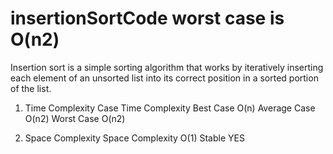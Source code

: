 # insertionSortCode  worst case is O(n2)
Insertion sort is a simple sorting algorithm that works by iteratively inserting each element of an unsorted list into its correct position in a sorted portion of the list.
1. Time Complexity
Case	Time Complexity
Best Case
O(n)
Average Case
O(n2)
Worst Case
O(n2)


2. Space Complexity
Space Complexity
O(1)
Stable
YES

